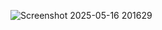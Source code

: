![Screenshot 2025-05-16 201629](https://github.com/user-attachments/assets/a5de6668-125d-4dda-9a47-7a0351863d97)
